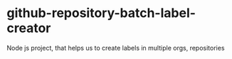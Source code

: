 # github-repository-batch-label-creator
Node js project, that helps us to create labels in multiple orgs, repositories
